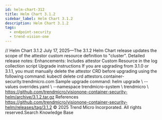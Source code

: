 ```yaml
---
id: helm-chart-312
title: Helm Chart 3.1.2
sidebar_label: Helm Chart 3.1.2
description: Helm Chart 3.1.2
tags:
  - endpoint-security
  - trend-vision-one
---
```


/*<![CDATA[*/ $('#title').html($('meta[name=map-description]').attr('content')); /*]]>*/ Helm Chart 3.1.2 July 17, 2025—The 3.1.2 Helm Chart release updates the scope of the attestor custom resource definition to "cluster". Detailed release notes: Enhancements: Includes attestor Custom Resource in the log collection script Upgrade instructions If you are upgrading from 3.1.0 or 3.1.1, you must manually delete the attestor CRD before upgrading using the following command: kubectl delete crd attestors.container-security.trendmicro.com Sample upgrade command: helm upgrade \ --values overrides.yaml \ --namespace trendmicro-system \ trendmicro \ https://github.com/trendmicro/visionone-container-security-helm/archive/3.1.2.tar.gz References https://github.com/trendmicro/visionone-container-security-helm/releases/tag/3.1.2 © 2025 Trend Micro Incorporated. All rights reserved.Search Knowledge Base